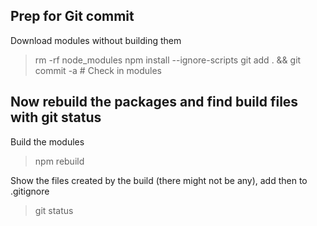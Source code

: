 ## Prep for Git commit

Download modules without building them
> rm -rf node_modules
> npm install --ignore-scripts 
> git add . && git commit -a   # Check in modules

## Now rebuild the packages and find build files with git status

Build the modules
> npm rebuild

Show the files created by the build (there might not be any), add then to .gitignore
> git status

